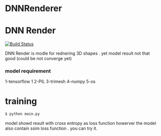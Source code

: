 # DNNRenderer

# DNN Render 


[![Build Status](https://travis-ci.org/joemccann/dillinger.svg?branch=master)](https://travis-ci.org/joemccann/dillinger)

DNN Render is modle for rednering 3D shapes . yet model result not that good (could be not converge yet)

### model requirement
1-tensorflow 1
2-PIL
3-trimesh
4-numpy
5-os

# training
```sh
$ python main.py
```
model showd result with cross entropy as loss function howerver the model also contain ssim loss function . you can try it.
